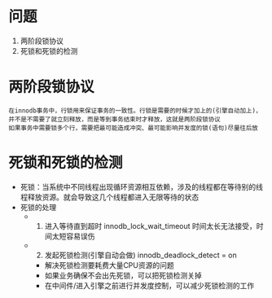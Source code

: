 # 问题
1. 两阶段锁协议
2. 死锁和死锁的检测

# 两阶段锁协议
```
在innodb事务中，行锁用来保证事务的一致性。行锁是需要的时候才加上的(引擎自动加上)，并不是不需要了就立刻释放，而是等到事务结束时才释放，这就是两阶段锁协议
如果事务中需要锁多个行，需要把最可能造成冲突、最可能影响并发度的锁(语句)尽量往后放
```

# 死锁和死锁的检测
- 死锁：当系统中不同线程出现循环资源相互依赖，涉及的线程都在等待别的线程释放资源。就会导致这几个线程都进入无限等待的状态
- 死锁的处理
  - 1. 进入等待直到超时 innodb_lock_wait_timeout  时间太长无法接受，时间太短容易误伤
  - 2. 发起死锁检测(引擎自动会做) innodb_deadlock_detect = on
    - 解决死锁检测要耗费大量CPU资源的问题
    - 如果业务确保不会出先死锁，可以把死锁检测关掉
    - 在中间件/进入引擎之前进行并发度控制，可以减少死锁检测的工作


